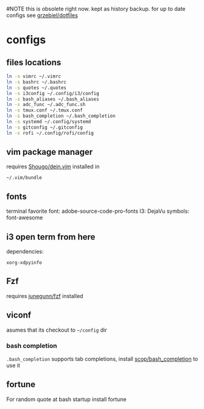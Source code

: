 #NOTE
this is obsolete right now. kept as history backup. for up to date configs see [grzebiel/dotfiles](https://github.com/grzebiel/dotfiles)
# configs

## files locations
```sh
ln -s vimrc ~/.vimrc
ln -s bashrc ~/.bashrc
ln -s quotes ~/.quotes
ln -s i3config ~/.config/i3/config
ln -s bash_aliases ~/.bash_aliases
ln -s adc_func ~/.adc_func.sh
ln -s tmux.conf ~/.tmux.conf
ln -s bash_completion ~/.bash_completion
ln -s systemd ~/.config/systemd
ln -s gitconfig ~/.gitconfig
ln -s rofi ~/.config/rofi/config
```

## vim package manager
requires [ Shougo/dein.vim][2] installed in
```
~/.vim/bundle
```

## fonts
terminal favorite font: adobe-source-code-pro-fonts
I3: DejaVu
symbols: font-awesome

## i3 open term from here
dependencies:
```
xorg-xdpyinfo
```

## Fzf
requires [junegunn/fzf][1] installed


## viconf
asumes that its checkout to `~/config` dir

### bash completion
`.bash_completion` supports tab completions, install [scop/bash_completion][3] to use it

## fortune
For random quote at bash startup install fortune


[1]:https://github.com/junegunn/fzf
[2]:https://github.com/Shougo/dein.vim
[3]:https://github.com/scop/bash_completion
